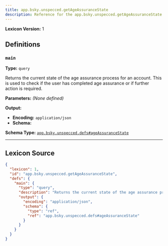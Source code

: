 ```yaml
---
title: app.bsky.unspecced.getAgeAssuranceState
description: Reference for the app.bsky.unspecced.getAgeAssuranceState lexicon
---
```

**Lexicon Version:** 1

## Definitions

<a name="main"></a>
### `main`

**Type:** `query`

Returns the current state of the age assurance process for an account. This is used to check if the user has completed age assurance or if further action is required.

**Parameters:** _(None defined)_

**Output:**

- **Encoding:** `application/json`
- **Schema:**

**Schema Type:** [`app.bsky.unspecced.defs#ageAssuranceState`](lexicons/app/bsky/unspecced/defs#ageAssuranceState)



---

## Lexicon Source
```json
{
  "lexicon": 1,
  "id": "app.bsky.unspecced.getAgeAssuranceState",
  "defs": {
    "main": {
      "type": "query",
      "description": "Returns the current state of the age assurance process for an account. This is used to check if the user has completed age assurance or if further action is required.",
      "output": {
        "encoding": "application/json",
        "schema": {
          "type": "ref",
          "ref": "app.bsky.unspecced.defs#ageAssuranceState"
        }
      }
    }
  }
}
```

